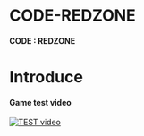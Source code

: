 # CODE-REDZONE
#### CODE : REDZONE
# Introduce
#### Game test video
[![TEST video](http://img.youtube.com/vi/y7Y2xDQprOU/0.jpg)](https://www.youtube.com/watch?v=y7Y2xDQprOU) 
